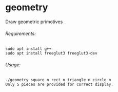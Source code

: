 # geometry
Draw geometric primotives

###### Requirements:
```
sudo apt install g++
sudo apt install freeglut3 freeglut3-dev
```
###### Usage:
```
./geometry square n rect n triangle n circle n
Only 5 pieces are provided for correct display.
```
